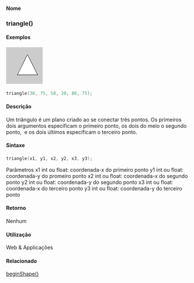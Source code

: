 
#### Nome
### triangle()

#### Exemplos
<img border="0" height="100" src="media/triangle_.gif" width="100"/>

```pde
triangle(30, 75, 58, 20, 86, 75); 

```

#### Descrição
Um triângulo é um plano criado ao se
conectar três pontos. Os primeiros dois argumentos especificam o
primeiro ponto, os dois do meio o segundo ponto,  e os dois
últimos especificam o terceiro ponto.

#### Sintaxe
```pde
triangle(x1, y1, x2, y2, x3, y3); 

```
Parâmetros
x1
int ou float: coordenada-x do primeiro ponto
y1
int ou float: coordenada-y do promeiro ponto
x2
int ou float: coordenada-x do segundo ponto
y2
int ou float: coordenada-y do segundo ponto
x3
int ou float: coordenada-x do terceiro ponto
y3
int ou float: coordenada-y do terceiro ponto

#### Retorno

	
Nenhum

#### Utilização

	
Web & Applicações

#### Relacionado
[beginShape()](beginShape_)
